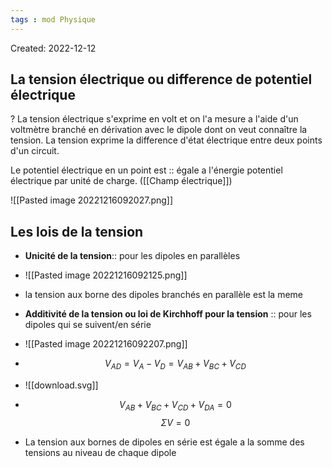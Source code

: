 ```yaml
---
tags : mod Physique
---
```

Created: 2022-12-12 

## La tension électrique ou difference de potentiel électrique
?
La tension électrique s'exprime en volt et on l'a mesure a l'aide d'un voltmètre branché en dérivation avec le dipole dont on veut connaître la tension. La tension exprime la difference d'état électrique entre deux points d'un circuit. 
<!--SR:!2022-12-17,4,190-->

Le potentiel électrique en un point est :: égale a l'énergie potentiel électrique par unité de charge. ([[Champ électrique]])

![[Pasted image 20221216092027.png]]

## Les lois de la tension
- **Unicité de la tension**:: pour les dipoles en parallèles
- ![[Pasted image 20221216092125.png]]
- la tension aux borne des dipoles branchés en parallèle est la meme

- **Additivité de la tension ou loi de Kirchhoff pour la tension** :: pour les dipoles qui se suivent/en série 
- ![[Pasted image 20221216092207.png]]
- $$V_{AD}=V_{A}-V_{D}=V_{AB}+V_{BC}+V_{CD}$$
- ![[download.svg]]
- $$V_{AB}+V_{BC}+V_{CD}+V_{DA}=0$$$$\Sigma V=0$$

- La tension aux bornes de dipoles en série est égale a la somme des tensions au niveau de chaque dipole

